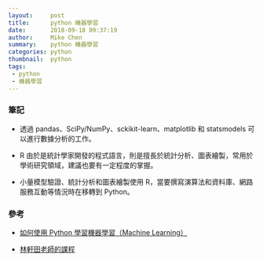 ```yaml
---
layout:     post
title:      python 機器學習
date:       2018-09-18 09:37:19
author:     Mike Chen
summary:    python 機器學習
categories: python
thumbnail:  python
tags:
 - python
 - 機器學習
---
```


### 筆記

* 透過 pandas、SciPy/NumPy、sckikit-learn、matplotlib 和 statsmodels 可以進行數據分析的工作。

* R 由於是統計學家開發的程式語言，則是擅長於統計分析、圖表繪製，常用於學術研究領域，建議也要有一定程度的掌握。

* 小量模型驗證、統計分析和圖表繪製使用 R，當要撰寫演算法和資料庫、網路服務互動等情況時在移轉到 Python。



### 參考
* [如何使用 Python 學習機器學習（Machine Learning）](https://blog.kdchang.cc/2017/06/25/how-to-mastering-machine-learning-with-python/)

* [林軒田老師的課程](https://www.youtube.com/playlist?list=PLXVfgk9fNX2I7tB6oIINGBmW50rrmFTqf)
